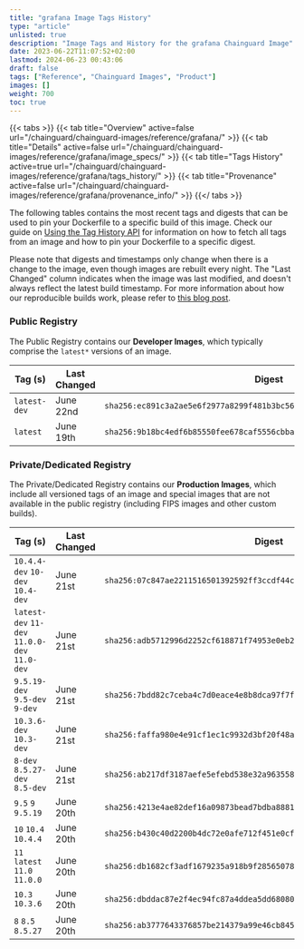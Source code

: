 ```yaml
---
title: "grafana Image Tags History"
type: "article"
unlisted: true
description: "Image Tags and History for the grafana Chainguard Image"
date: 2023-06-22T11:07:52+02:00
lastmod: 2024-06-23 00:43:06
draft: false
tags: ["Reference", "Chainguard Images", "Product"]
images: []
weight: 700
toc: true
---
```


{{< tabs >}}
{{< tab title="Overview" active=false url="/chainguard/chainguard-images/reference/grafana/" >}}
{{< tab title="Details" active=false url="/chainguard/chainguard-images/reference/grafana/image_specs/" >}}
{{< tab title="Tags History" active=true url="/chainguard/chainguard-images/reference/grafana/tags_history/" >}}
{{< tab title="Provenance" active=false url="/chainguard/chainguard-images/reference/grafana/provenance_info/" >}}
{{</ tabs >}}

The following tables contains the most recent tags and digests that can be used to pin your Dockerfile to a specific build of this image. Check our guide on [Using the Tag History API](/chainguard/chainguard-images/using-the-tag-history-api/) for information on how to fetch all tags from an image and how to pin your Dockerfile to a specific digest.

Please note that digests and timestamps only change when there is a change to the image, even though images are rebuilt every night. The "Last Changed" column indicates when the image was last modified, and doesn't always reflect the latest build timestamp. For more information about how our reproducible builds work, please refer to [this blog post](https://www.chainguard.dev/unchained/reproducing-chainguards-reproducible-image-builds).

### Public Registry
The Public Registry contains our **Developer Images**, which typically comprise the `latest*` versions of an image.

| Tag (s)       | Last Changed | Digest                                                                    |
|---------------|--------------|---------------------------------------------------------------------------|
|  `latest-dev` | June 22nd    | `sha256:ec891c3a2ae5e6f2977a8299f481b3bc56eaaf2be7994a288087ef269781825d` |
|  `latest`     | June 19th    | `sha256:9b18bc4edf6b85550fee678caf5556cbba3176ecb52ddb050cefbb28f350e12b` |


### Private/Dedicated Registry
The Private/Dedicated Registry contains our **Production Images**, which include all versioned tags of an image and special images that are not available in the public registry (including FIPS images and other custom builds).

| Tag (s)                                        | Last Changed | Digest                                                                    |
|------------------------------------------------|--------------|---------------------------------------------------------------------------|
|  `10.4.4-dev` `10-dev` `10.4-dev`              | June 21st    | `sha256:07c847ae2211516501392592ff3ccdf44cc442cce8da05d7a56c0dd885bca625` |
|  `latest-dev` `11-dev` `11.0.0-dev` `11.0-dev` | June 21st    | `sha256:adb5712996d2252cf618871f74953e0eb252066d47230cfb5a62bf6e6c08249d` |
|  `9.5.19-dev` `9.5-dev` `9-dev`                | June 21st    | `sha256:7bdd82c7ceba4c7d0eace4e8b8dca97f7f8dff8d3842045a82f4b3984d4a5f9b` |
|  `10.3.6-dev` `10.3-dev`                       | June 21st    | `sha256:faffa980e4e91cf1ec1c9932d3bf20f48aa2df9406310b606932b4bf88378f8d` |
|  `8-dev` `8.5.27-dev` `8.5-dev`                | June 21st    | `sha256:ab217df3187aefe5efebd538e32a963558463f3d90248da9a8687bafcd98368d` |
|  `9.5` `9` `9.5.19`                            | June 20th    | `sha256:4213e4ae82def16a09873bead7bdba8881ad69bad6521f9a7482a282d652f4c8` |
|  `10` `10.4` `10.4.4`                          | June 20th    | `sha256:b430c40d2200b4dc72e0afe712f451e0cf73ad86d59f915a0637398946b02e8d` |
|  `11` `latest` `11.0` `11.0.0`                 | June 20th    | `sha256:db1682cf3adf1679235a918b9f285650789890dc744f6aad1a683344f5fea61d` |
|  `10.3` `10.3.6`                               | June 20th    | `sha256:dbddac87e2f4ec94fc87a4ddea5dd68080ae1bbed84f4547bf83a4469a531dc2` |
|  `8` `8.5` `8.5.27`                            | June 20th    | `sha256:ab3777643376857be214379a99e46cb845213391057cf3ca5841c34577c44022` |

